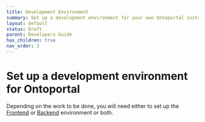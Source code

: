 ```yaml
---
title: Development Environment
summary: Set up a development environment for your own Ontoportal installation
layout: default
status: Draft
parent: Developers Guide
has_children: true
nav_order: 3
---
```


# Set up a development environment for Ontoportal 

Depending on the work to be done, you will need either to set up the [Frontend]({{site.baseurl}}}/docs/devlopers-docs/development-envrionment/frontend_envrionment/) 
or [Backend]({{site.baseurl}}}/docs/devlopers-docs/development-envrionment/backend_envrionment/) environment or both.


